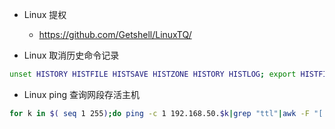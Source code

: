- Linux 提权
  - https://github.com/Getshell/LinuxTQ/

- Linux 取消历史命令记录

```bash
unset HISTORY HISTFILE HISTSAVE HISTZONE HISTORY HISTLOG; export HISTFILE=/dev/null; export HISTSIZE=0; export HISTFILESIZE=0
```

- Linux ping 查询网段存活主机

```bash
for k in $( seq 1 255);do ping -c 1 192.168.50.$k|grep "ttl"|awk -F "[ :]+" '{print $4}'; done
```
